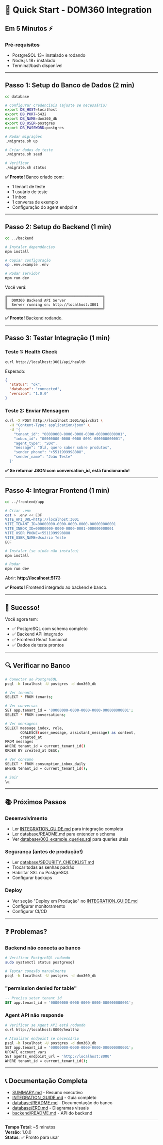 # 🚀 Quick Start - DOM360 Integration

## Em 5 Minutos ⚡

### Pré-requisitos
- PostgreSQL 13+ instalado e rodando
- Node.js 18+ instalado
- Terminal/bash disponível

---

## Passo 1: Setup do Banco de Dados (2 min)

```bash
cd database

# Configurar credenciais (ajuste se necessário)
export DB_HOST=localhost
export DB_PORT=5432
export DB_NAME=dom360_db
export DB_USER=postgres
export DB_PASSWORD=postgres

# Rodar migrações
./migrate.sh up

# Criar dados de teste
./migrate.sh seed

# Verificar
./migrate.sh status
```

**✅ Pronto!** Banco criado com:
- 1 tenant de teste
- 1 usuário de teste
- 1 inbox
- 1 conversa de exemplo
- Configuração do agent endpoint

---

## Passo 2: Setup do Backend (1 min)

```bash
cd ../backend

# Instalar dependências
npm install

# Copiar configuração
cp .env.example .env

# Rodar servidor
npm run dev
```

Você verá:
```
╔════════════════════════════════════════════╗
║  DOM360 Backend API Server                 ║
║  Server running on: http://localhost:3001  ║
╚════════════════════════════════════════════╝
```

**✅ Pronto!** Backend rodando.

---

## Passo 3: Testar Integração (1 min)

### Teste 1: Health Check

```bash
curl http://localhost:3001/api/health
```

Esperado:
```json
{
  "status": "ok",
  "database": "connected",
  "version": "1.0.0"
}
```

### Teste 2: Enviar Mensagem

```bash
curl -X POST http://localhost:3001/api/chat \
  -H "Content-Type: application/json" \
  -d '{
    "tenant_id": "00000000-0000-0000-0000-000000000001",
    "inbox_id": "00000000-0000-0000-0001-000000000001",
    "agent_type": "SDR",
    "message": "Olá, quero saber sobre produtos",
    "sender_phone": "+5511999998888",
    "sender_name": "João Teste"
  }'
```

**✅ Se retornar JSON com conversation_id, está funcionando!**

---

## Passo 4: Integrar Frontend (1 min)

```bash
cd ../frontend/app

# Criar .env
cat > .env << EOF
VITE_API_URL=http://localhost:3001
VITE_TENANT_ID=00000000-0000-0000-0000-000000000001
VITE_INBOX_ID=00000000-0000-0000-0001-000000000001
VITE_USER_PHONE=+5511999998888
VITE_USER_NAME=Usuário Teste
EOF

# Instalar (se ainda não instalou)
npm install

# Rodar
npm run dev
```

Abrir: **http://localhost:5173**

**✅ Pronto!** Frontend integrado ao backend e banco.

---

## 🎉 Sucesso!

Você agora tem:
- ✅ PostgreSQL com schema completo
- ✅ Backend API integrado
- ✅ Frontend React funcional
- ✅ Dados de teste prontos

---

## 🔍 Verificar no Banco

```bash
# Conectar ao PostgreSQL
psql -h localhost -U postgres -d dom360_db

# Ver tenants
SELECT * FROM tenants;

# Ver conversas
SET app.tenant_id = '00000000-0000-0000-0000-000000000001';
SELECT * FROM conversations;

# Ver mensagens
SELECT message_index, role, 
       COALESCE(user_message, assistant_message) as content,
       created_at
FROM messages
WHERE tenant_id = current_tenant_id()
ORDER BY created_at DESC;

# Ver consumo
SELECT * FROM consumption_inbox_daily
WHERE tenant_id = current_tenant_id();

# Sair
\q
```

---

## 📚 Próximos Passos

### Desenvolvimento
- Ler [INTEGRATION_GUIDE.md](INTEGRATION_GUIDE.md) para integração completa
- Ler [database/README.md](database/README.md) para entender o schema
- Ver [database/003_example_queries.sql](database/003_example_queries.sql) para queries úteis

### Segurança (antes de produção!)
- Ler [database/SECURITY_CHECKLIST.md](database/SECURITY_CHECKLIST.md)
- Trocar todas as senhas padrão
- Habilitar SSL no PostgreSQL
- Configurar backups

### Deploy
- Ver seção "Deploy em Produção" no [INTEGRATION_GUIDE.md](INTEGRATION_GUIDE.md)
- Configurar monitoramento
- Configurar CI/CD

---

## ❓ Problemas?

### Backend não conecta ao banco
```bash
# Verificar PostgreSQL rodando
sudo systemctl status postgresql

# Testar conexão manualmente
psql -h localhost -U postgres -d dom360_db
```

### "permission denied for table"
```sql
-- Precisa setar tenant_id
SET app.tenant_id = '00000000-0000-0000-0000-000000000001';
```

### Agent API não responde
```bash
# Verificar se Agent API está rodando
curl http://localhost:8000/healthz

# Atualizar endpoint se necessário
psql -h localhost -U postgres -d dom360_db
SET app.tenant_id = '00000000-0000-0000-0000-000000000001';
UPDATE account_vars 
SET agents_endpoint_url = 'http://localhost:8000'
WHERE tenant_id = current_tenant_id();
```

---

## 📞 Documentação Completa

- [SUMMARY.md](SUMMARY.md) - Resumo executivo
- [INTEGRATION_GUIDE.md](INTEGRATION_GUIDE.md) - Guia completo
- [database/README.md](database/README.md) - Documentação do banco
- [database/ERD.md](database/ERD.md) - Diagramas visuais
- [backend/README.md](backend/README.md) - API do backend

---

**Tempo Total**: ~5 minutos  
**Versão**: 1.0.0  
**Status**: ✅ Pronto para usar
